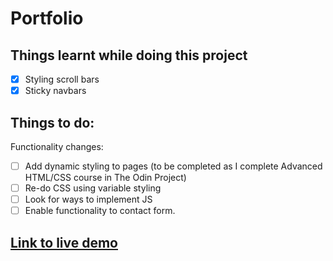 # Portfolio

## Things learnt while doing this project ##
- [x] Styling scroll bars
- [x] Sticky navbars  

## Things to do: ##

Functionality changes:

- [ ] Add dynamic styling to pages (to be completed as I complete Advanced HTML/CSS course in The Odin Project)
- [ ] Re-do CSS using variable styling
- [ ] Look for ways to implement JS
- [ ] Enable functionality to contact form.

## [Link to live demo](https://03tb.github.io/Portfolio "Live Demo Link") ##
